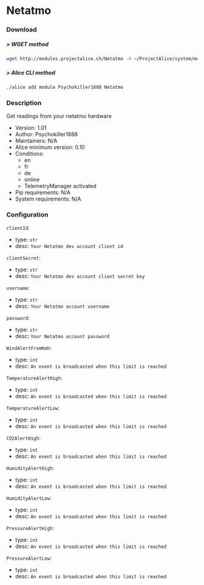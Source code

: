 # Netatmo

### Download

##### > WGET method
```bash
wget http://modules.projectalice.ch/Netatmo -O ~/ProjectAlice/system/moduleInstallTickets/Netatmo.install
```

##### > Alice CLI method
```bash
./alice add module Psychokiller1888 Netatmo
```

### Description
Get readings from your netatmo hardware

- Version: 1.01
- Author: Psychokiller1888
- Maintainers: N/A
- Alice minimum version: 0.10
- Conditions:
  - en
  - fr
  - de
  - online
  - TelemetryManager activated
- Pip requirements: N/A
- System requirements: N/A

### Configuration


`clientId`:
 - type: `str`
 - desc: `Your Netatmo dev account client id`

`clientSecret`:
 - type: `str`
 - desc: `Your Netatmo dev account client secret key`

`username`:
 - type: `str`
 - desc: `Your Netatmo account username`
 
`password`:
 - type: `str`
 - desc: `Your Netatmo account password`
 
`WindAlertFromKmh`:
 - type: `int`
 - desc: `An event is broadcasted when this limit is reached`

`TemperatureAlertHigh`:
 - type: `int`
 - desc: `An event is broadcasted when this limit is reached`

`TemperatureAlertLow`:
 - type: `int`
 - desc: `An event is broadcasted when this limit is reached`

`CO2AlertHigh`:
 - type: `int`
 - desc: `An event is broadcasted when this limit is reached`

`HumidityAlertHigh`:
 - type: `int`
 - desc: `An event is broadcasted when this limit is reached`

`HumidityAlertLow`:
 - type: `int`
 - desc: `An event is broadcasted when this limit is reached`

`PressureAlertHigh`:
 - type: `int`
 - desc: `An event is broadcasted when this limit is reached`

`PressureAlertLow`:
 - type: `int`
 - desc: `An event is broadcasted when this limit is reached`
